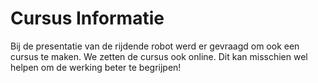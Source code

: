 # Cursus Informatie

Bij de presentatie van de rijdende robot werd er gevraagd om ook een cursus te maken. We zetten de cursus ook online. Dit kan misschien wel helpen om de werking beter te begrijpen!
